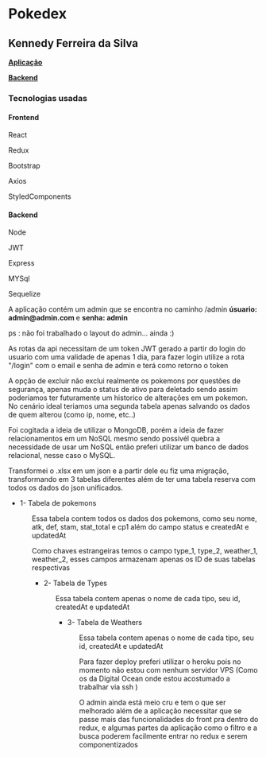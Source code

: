 <h1> Pokedex </h1>

<h2> Kennedy Ferreira da Silva </h2>

<p> <a href="https://pokedex-kennedy.herokuapp.com/">  <strong> Aplicação </strong> </a> </p>
<p> <a href="https://pokedex-backend-k.herokuapp.com/">  <strong> Backend </strong> </a> </p>

<h3> Tecnologias usadas </h3>
<h4> Frontend </h4>
<p> <label>  </label> React </p>
<p> <label>  </label> Redux </p>
<p> <label>  </label> Bootstrap </p>
<p> <label>  </label> Axios </p> 
<p> <label>  </label> StyledComponents </p> 


<h4> Backend </h4>
<p> <label>  </label> Node </p>
<p> <label> </label> JWT </p>
<p> <label>  </label> Express </p>
<p> <label>  </label> MYSql </p>
<p> <label>  </label> Sequelize </p>

<p> A aplicação contém um admin que se encontra no caminho /admin <strong> úsuario: admin@admin.com </strong> e <strong> senha: admin </strong> </p>
<p> ps : não foi trabalhado o layout do admin... ainda :) </p> 

<p> As rotas da api necessitam de um token JWT gerado a partir do login do usuario com uma validade de apenas 1 dia, para fazer login utilize a rota "/login" com o email e senha de admin e terá como retorno o token </p> 

<p> A opção de excluir não exclui realmente os pokemons por questões de segurança, apenas muda o status de ativo para deletado sendo assim poderiamos ter futuramente um historico de alterações em um pokemon. No cenário ideal teriamos uma segunda tabela apenas salvando os dados de quem alterou (como ip, nome, etc..) </p> 

<p> Foi cogitada a ideia de utilizar o MongoDB, porém a ideia de fazer relacionamentos em um NoSQL mesmo sendo possivél quebra a necessidade de usar um NoSQL então preferi utilizar um banco de dados relacional, nesse caso o MySQL. </p>

<p> Transformei o .xlsx em um json e a partir dele eu fiz uma migração, transformando em 3 tabelas diferentes além de ter uma tabela reserva com todos os dados do json unificados.  </p> 
<ul> 
  <li> 1- Tabela de pokemons </li>
<ul>
  <p> Essa tabela contem todos os dados dos pokemons, como seu nome, atk, def, stam, stat_total e cp1 além do campo status e createdAt e updatedAt </p>
  <p> Como chaves estrangeiras temos o campo type_1, type_2, weather_1, weather_2, esses campos armazenam apenas os ID de suas tabelas respectivas </p> 
 <ul> 
   <li> 2- Tabela de Types </li> 
   <ul>
<p> Essa tabela contem apenas o nome de cada tipo, seu id, createdAt e updatedAt </p> 
 <ul> 
   <li> 3- Tabela de Weathers </li> 
   <ul>
<p> Essa tabela contem apenas o nome de cada tipo, seu id, createdAt e updatedAt </p> 
<p> Para fazer deploy preferi utilizar o heroku pois no momento não estou com nenhum servidor VPS (Como os da Digital Ocean onde estou acostumado a trabalhar  via ssh )  </p>
     
<p> O admin ainda está meio cru e tem o que ser melhorado além de a aplicação necessitar que se passe mais das funcionalidades do front pra dentro do redux, e algumas partes da aplicação como o filtro e a busca poderem facilmente entrar no redux e serem componentizados  </p>
